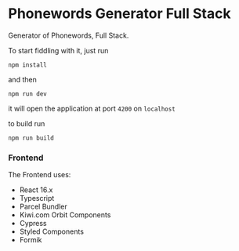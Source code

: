# Phonewords Generator Full Stack

Generator of Phonewords, Full Stack.

To start fiddling with it, just run

```
npm install
```

and then 

```
npm run dev
``` 
it will open the application at port `4200` on `localhost`

to build run 
```
npm run build
```

### Frontend

The Frontend uses:

- React 16.x
- Typescript
- Parcel Bundler
- Kiwi.com Orbit Components
- Cypress
- Styled Components
- Formik

